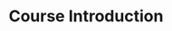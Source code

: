 ---
layout: lecture
num: 1
title: Course Introduction
type: lecture
draft: 0
group: 101
show_schedule: 1
# slides:
#   - url: 
#     title: Intro to Computing, Ethics, and Society
due_date: 2024-01-04
readings:
  - title: "Course Syllabus"
    url: /winter2024-vcc/syllabus/
    internal: 1
---